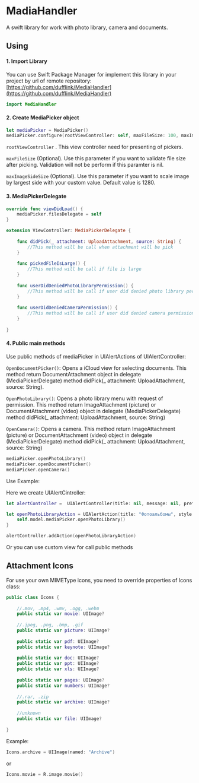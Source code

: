 # MadiaHandler

A swift library for work with photo library, camera and documents.

## Using

#### 1. Import Library

You can use Swift Package Manager for implement this library in your project by url of remote repository:
[https://github.com/dufflink/MediaHandler](https://github.com/dufflink/MediaHandler)

```swift
import MediaHandler
```
#### 2. Create MediaPicker object

```swift
let mediaPicker = MediaPicker()
mediaPicker.configure(rootViewController: self, maxFileSize: 100, maxImageSideSize: 1280)
```
`rootViewController` . This view controller need for presenting of pickers.

`maxFileSize` (Optional). Use this parameter if you want to validate file size after picking. Validation will not be perform if this paramter is nil.

`maxImageSideSize` (Optional). Use this parameter if you want to scale image by largest side with your custom value. Default value is 1280.

#### 3. MediaPickerDelegate

```swift
override func viewDidLoad() {
    mediaPicker.filesDelegate = self
}

extension ViewController: MediaPickerDelegate {
    
    func didPick(_ attachment: UploadAttachment, source: String) {
        //This method will be call when attachment will be pick
    }
    
    func pickedFileIsLarge() {
        //This method will be call if file is large
    }
    
    func userDidDeniedPhotoLibraryPermission() {
        //This method will be call if user did denied photo library permission
    }
    
    func userDidDeniedCameraPermission() {
        //This method will be call if user did denied camera permission
    }
    
}
```

#### 4. Public main methods


Use public methods of mediaPicker in UIAlertActions of UIAlertController:

`OpenDocumentPicker()`: Opens a iCloud view for selecting documents. This method return DocumentAttachment object in delegate (MediaPickerDelegate) method didPick(_ attachment: UploadAttachment, source: String).

`OpenPhotoLibrary()`: Opens a photo library menu with request of permission. This method return ImageAttachment (picture) or DocumentAttachment (video) object in delegate (MediaPickerDelegate) method didPick(_ attachment: UploadAttachment, source: String)

`OpenCamera()`: Opens a camera. This method return ImageAttachment (picture) or DocumentAttachment (video) object in delegate (MediaPickerDelegate) method didPick(_ attachment: UploadAttachment, source: String)


```swift
mediaPicker.openPhotoLibrary()
mediaPicker.openDocumentPicker()
mediaPicker.openCamera()
```
Use Example:

Here we create UIAlertCintroller:

```swift
let alertController =  UIAlertController(title: nil, message: nil, preferredStyle: .actionSheet)

let openPhotoLibraryAction = UIAlertAction(title: "Фотоальбомы", style: .default) { _ in
    self.model.mediaPicker.openPhotoLibrary()
}

alertController.addAction(openPhotoLibraryAction)
```
Or you can use custom view for call public methods

## Attachment Icons

For use your own MIMEType icons, you need to override properties of Icons class:

```swift
public class Icons {
    
    //.mov, .mp4, .wmv, .ogg, .webm
    public static var movie: UIImage?
    
    //.jpeg, .png, .bmp, .gif
    public static var picture: UIImage?
    
    public static var pdf: UIImage?
    public static var keynote: UIImage?
    
    public static var doc: UIImage?
    public static var ppt: UIImage?
    public static var xls: UIImage?
    
    public static var pages: UIImage?
    public static var numbers: UIImage?
    
    //.rar, .zip
    public static var archive: UIImage?
    
    //unknown
    public static var file: UIImage?
    
}
```
Example:

```swift
Icons.archive = UIImage(named: "Archive")
```
or

```swift
Icons.movie = R.image.movie()
```
